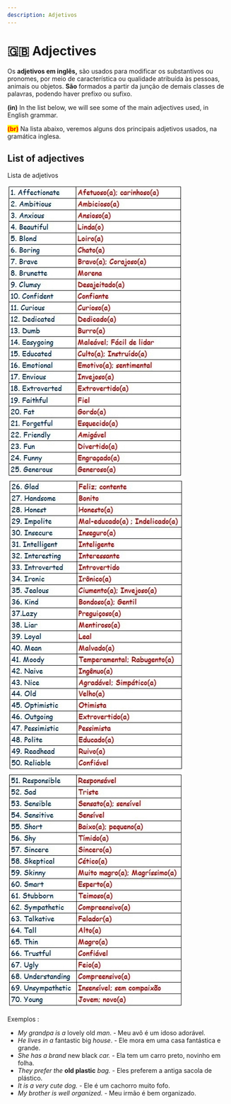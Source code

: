 ```yaml
---
description: Adjetivos
---
```


# 🇬🇧 Adjectives

Os **adjetivos em inglês,** são usados para modificar os substantivos ou pronomes, por meio de característica ou qualidade atribuída às pessoas, animais ou objetos. **São** formados a partir da junção de demais classes de palavras, podendo haver prefixo ou sufixo.

**(in)** In the list below, we will see some of the main adjectives used, in English grammar.&#x20;

<mark style="color:red;">**(br)**</mark> Na lista abaixo, veremos alguns dos principais adjetivos usados, ​​na gramática inglesa.

## List of adjectives

Lista de adjetivos

![](../.gitbook/assets/1.jpg) ![](<../.gitbook/assets/2 (1).jpg>) ![](../.gitbook/assets/3.jpg)

Exemplos :&#x20;

* _My grandpa is a_ lovely old _man_. - Meu avô é um idoso adorável.
* _He lives in a_ fantastic big _house_. - Ele mora em uma casa fantástica e grande.
* _She has a brand_ new black _car._ - Ela tem um carro preto, novinho em folha.
* _They prefer the_ **old plastic** _bag._ - Eles preferem a antiga sacola de plástico.
* _It is a very cute dog. -_ Ele é um cachorro muito fofo.
* _My brother is well organized._ - Meu irmão é bem organizado.
